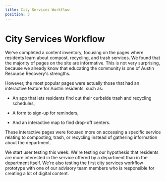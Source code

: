 ```yaml
---
title: City Services Workflow
position: 3
---
```


# City Services Workflow

We've completed a content inventory, focusing on the pages where residents learn about compost, recycling, and trash services. We found that the majority of pages on the site are informative. This is not very surprising, because we already know that educating the community is one of Austin Resource Recovery's strengths.

However, the most popular pages were actually those that had an interactive feature for Austin residents, such as:

* An app that lets residents find out their curbside trash and recycling schedules,

* A form to sign-up for reminders,

* And an interactive map to find drop-off centers.

These interactive pages were focused more on accessing a specific service relating to composting, trash, or recycling instead of gathering information about the department.

We start user testing this week. We're testing our hypothesis that residents are more interested in the service offered by a department than in the department itself. We're also testing the first city services workflow prototype with one of our advisory team members who is responsible for creating a lot of digital content.